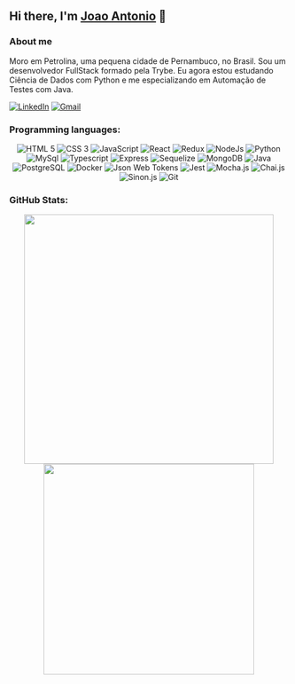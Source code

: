 ## Hi there, I'm [Joao Antonio](https://joaopsilvaa.github.io/portfolio) 👋

<!--
**JoaopSilvaa/JoaopSilvaa** is a ✨ _special_ ✨ repository because its `README.md` (this file) appears on your GitHub profile.

Here are some ideas to get you started:

- 🔭 I’m currently working on ...
- 🌱 I’m currently learning ...
- 👯 I’m looking to collaborate on ...
- 🤔 I’m looking for help with ...
- 💬 Ask me about ...
- 📫 How to reach me: ...
- 😄 Pronouns: ...
- ⚡ Fun fact: ...
-->
### About me

Moro em Petrolina, uma pequena cidade de Pernambuco, no Brasil. Sou um desenvolvedor FullStack formado pela Trybe. Eu agora estou estudando Ciência de Dados com Python e me especializando em Automação de Testes com Java.

<a href="https://www.linkedin.com/in/joaoantoniosilvaa"><img alt="LinkedIn" src="https://img.shields.io/badge/LinkedIn-0077B5?style=for-the-badge&logo=linkedin&logoColor=white" /></a>
<a href="mailto:joaopsilva.dev@gmail.com"><img alt="Gmail" src="https://img.shields.io/badge/Gmail-D14836?style=for-the-badge&logo=gmail&logoColor=white" /></a>

### Programming languages:

<div align="center">
  <img alt="HTML 5" src="https://img.shields.io/badge/HTML5-E34F26?style=for-the-badge&logo=html5&logoColor=white" /> <img alt="CSS 3"      src="https://img.shields.io/badge/CSS3-1572B6?style=for-the-badge&logo=css3&logoColor=white" /> <img alt="JavaScript" src="https://img.shields.io/badge/JavaScript-323330?style=for-the-badge&logo=javascript&logoColor=F7DF1E" /> <img alt="React" src="https://img.shields.io/badge/React-20232A?style=for-the-badge&logo=react&logoColor=61DAFB" /> <img alt="Redux" src="https://img.shields.io/badge/Redux-593D88?style=for-the-badge&logo=redux&logoColor=white" /> <img alt="NodeJs" src="https://img.shields.io/badge/Node.js-339933?style=for-the-badge&logo=nodedotjs&logoColor=white" /> <img alt='Python' src="https://img.shields.io/badge/python-3670A0?style=for-the-badge&logo=python&logoColor=ffdd54" /> <br> <img alt="MySql" src="https://img.shields.io/badge/MySQL-005C84?style=for-the-badge&logo=mysql&logoColor=white" /> <img alt='Typescript' src="https://img.shields.io/badge/TypeScript-007ACC?style=for-the-badge&logo=typescript&logoColor=white" /> <img alt='Express' src="https://img.shields.io/badge/Express.js-000000?style=for-the-badge&logo=express&logoColor=white" /> <img alt='Sequelize' src="https://img.shields.io/badge/Sequelize-52B0E7?style=for-the-badge&logo=Sequelize&logoColor=white" /> <img alt='MongoDB' src="https://img.shields.io/badge/MongoDB-4EA94B?style=for-the-badge&logo=mongodb&logoColor=white" /> <img alt='Java' src="https://img.shields.io/badge/java-%23ED8B00.svg?style=for-the-badge&logo=java&logoColor=white" /> <img alt="PostgreSQL" src="https://img.shields.io/badge/PostgreSQL-316192?style=for-the-badge&logo=postgresql&logoColor=white" /> <img alt="Docker" src="https://img.shields.io/badge/docker-%230db7ed.svg?style=for-the-badge&logo=docker&logoColor=white" /> <img alt="Json Web Tokens"
src="https://img.shields.io/badge/json%20web%20tokens-323330?style=for-the-badge&logo=json-web-tokens&logoColor=white" /> <img alt="Jest"
src="https://img.shields.io/badge/Jest-323330?style=for-the-badge&logo=Jest&logoColor=white" /> <img alt="Mocha.js" src="https://img.shields.io/badge/mocha.js-323330?style=for-the-badge&logo=mocha&logoColor=Brown" /> <img alt="Chai.js"
src="https://img.shields.io/badge/chai.js-323330?style=for-the-badge&logo=chai&logoColor=red" /> <img alt="Sinon.js"
src="https://img.shields.io/badge/sinon.js-323330?style=for-the-badge&logo=sinon" /> <img alt="Git" src="https://img.shields.io/badge/GIT-E44C30?style=for-the-badge&logo=git&logoColor=white" />
</div>

### GitHub Stats:
<div align="center">
  <a href="https://github.com/anuraghazra/github-readme-stats">
    <img align="center" width="450em" src="https://github-readme-stats.vercel.app/api?username=JoaopSilvaa&count_private=true&show_icons=true&theme=algolia" />
  </a>
  <a href="https://github.com/anuraghazra/github-readme-stats">
    <img align="center" width="380em" src="https://github-readme-stats.vercel.app/api/top-langs/?username=JoaopSilvaa&layout=compact&theme=algolia&langs_count=10&hide=shell,less,dockerfile,jinja" />
  </a> 
</div>

